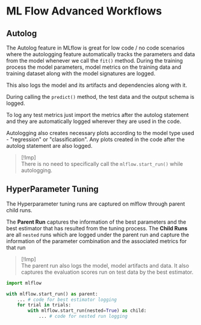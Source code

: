 # ML Flow Advanced Workflows

## Autolog

The Autolog feature in MLflow is great for low code / no code scenarios where the autologging feature automatically tracks the parameters and data from the model whenever we call the `fit()` method. During the training process the model parameters, model metrics on the training data and training dataset along with the model signatures are logged.

This also logs the model and its artifacts and dependencies along with it.

During calling the `predict()` method, the test data and the output schema is logged.

To log any test metrics just import the metrics after the autolog statement and they are automatically logged wherever they are used in the code.

Autologging also creates necessary plots according to the model type used - "regression" or "classification".
Any plots created in the code after the autolog statement are also logged.

>[!Imp]  
> There is no need to specifically call the `mlflow.start_run()` while autologging.

## HyperParameter Tuning

The Hyperparameter tuning runs are captured on mlflow through parent child runs.

The **Parent Run** captures the information of the best parameters and the best estimator that has resulted from the tuning process.
The **Child Runs** are all `nested` runs which are logged under the parent run and capture the information of the parameter combination and the associated metrics for that run

>[!Imp]  
>The parent run also logs the model, model artifacts and data.
>It also captures the evaluation scores run on test data by the best estimator.

```python
import mlflow

with mlflow.start_run() as parent:
    ... # code for best estimator logging
    for trial in trials:
        with mlflow.start_run(nested=True) as child:
            ... # code for nested run logging
```
